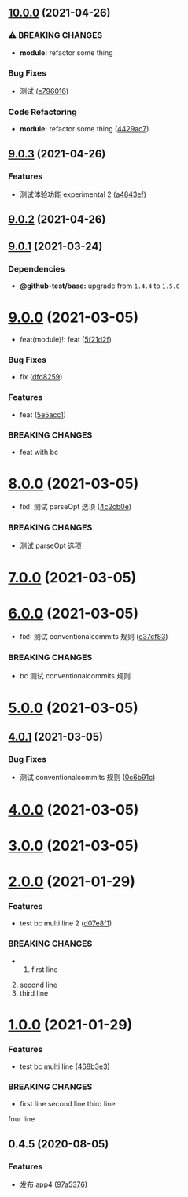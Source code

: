 ## [10.0.0](https://github.com/twinh/github-actions-test/compare/@github-test/app4@9.0.3...@github-test/app4@10.0.0) (2021-04-26)


### ⚠ BREAKING CHANGES

* **module:** refactor some thing

### Bug Fixes

* 测试 ([e796016](https://github.com/twinh/github-actions-test/commit/e7960160d61a8d02529048c7c8e469ebee36faf5))


### Code Refactoring

* **module:** refactor some thing ([4429ac7](https://github.com/twinh/github-actions-test/commit/4429ac7a51323668aa53c18de4f906bfef46f2d4))

## [9.0.3](https://github.com/twinh/github-actions-test/compare/@github-test/app4@9.0.2...@github-test/app4@9.0.3) (2021-04-26)


### Features

* 测试体验功能 experimental 2 ([a4843ef](https://github.com/twinh/github-actions-test/commit/a4843efe4e662a9cca639e7448aa81efe429c330))

## [9.0.2](https://github.com/twinh/github-actions-test/compare/@github-test/app4@9.0.1...@github-test/app4@9.0.2) (2021-04-26)

## [9.0.1](https://github.com/twinh/github-actions-test/compare/@github-test/app4@9.0.0...@github-test/app4@9.0.1) (2021-03-24)





### Dependencies

* **@github-test/base:** upgrade from `1.4.4` to `1.5.0`

# [9.0.0](https://github.com/twinh/github-actions-test/compare/@github-test/app4@8.0.0...@github-test/app4@9.0.0) (2021-03-05)


* feat(module)!: feat ([5f21d2f](https://github.com/twinh/github-actions-test/commit/5f21d2f38325e543a1f8bf912bbd2757e4640216))


### Bug Fixes

* fix ([dfd8259](https://github.com/twinh/github-actions-test/commit/dfd8259bd9c9e890587b574804795ba571593ec0))


### Features

* feat ([5e5acc1](https://github.com/twinh/github-actions-test/commit/5e5acc1e5fd36b0a2be9b571c990ea64f7072df2))


### BREAKING CHANGES

* feat with bc

# [8.0.0](https://github.com/twinh/github-actions-test/compare/@github-test/app4@7.0.0...@github-test/app4@8.0.0) (2021-03-05)


* fix!: 测试 parseOpt 选项 ([4c2cb0e](https://github.com/twinh/github-actions-test/commit/4c2cb0ecde85c967e9b482142267de4eb46f7a72))


### BREAKING CHANGES

* 测试 parseOpt 选项

# [7.0.0](https://github.com/twinh/github-actions-test/compare/@github-test/app4@6.0.0...@github-test/app4@7.0.0) (2021-03-05)

# [6.0.0](https://github.com/twinh/github-actions-test/compare/@github-test/app4@5.0.0...@github-test/app4@6.0.0) (2021-03-05)


* fix!: 测试 conventionalcommits 规则 ([c37cf83](https://github.com/twinh/github-actions-test/commit/c37cf834875af6461174a5b4dd491292e4f4952f))


### BREAKING CHANGES

* bc 测试 conventionalcommits 规则

# [5.0.0](https://github.com/twinh/github-actions-test/compare/@github-test/app4@4.0.1...@github-test/app4@5.0.0) (2021-03-05)

## [4.0.1](https://github.com/twinh/github-actions-test/compare/@github-test/app4@4.0.0...@github-test/app4@4.0.1) (2021-03-05)


### Bug Fixes

* 测试 conventionalcommits 规则 ([0c6b91c](https://github.com/twinh/github-actions-test/commit/0c6b91cf22674fcc29a824250d927d9a23266639))

# [4.0.0](https://github.com/twinh/github-actions-test/compare/@github-test/app4@3.0.0...@github-test/app4@4.0.0) (2021-03-05)

# [3.0.0](https://github.com/twinh/github-actions-test/compare/@github-test/app4@2.0.0...@github-test/app4@3.0.0) (2021-03-05)

# [2.0.0](https://github.com/twinh/github-actions-test/compare/@github-test/app4@1.0.0...@github-test/app4@2.0.0) (2021-01-29)


### Features

* test bc multi line 2 ([d07e8f1](https://github.com/twinh/github-actions-test/commit/d07e8f15e5685374a21c4cb1bfaafdbd5adf5f84))


### BREAKING CHANGES

* 1. first line
2. second line
3. third line

# [1.0.0](https://github.com/twinh/github-actions-test/compare/@github-test/app4@0.4.5...@github-test/app4@1.0.0) (2021-01-29)


### Features

* test bc multi line ([468b3e3](https://github.com/twinh/github-actions-test/commit/468b3e3963d05026457e9914d40163863756198d))


### BREAKING CHANGES

* first line
second line
third line

four line

## 0.4.5 (2020-08-05)


### Features

* 发布 app4 ([97a5376](https://github.com/twinh/github-actions-test/commit/97a53761258284dbc1ec2d1a381dd6b8893f7cdc))
